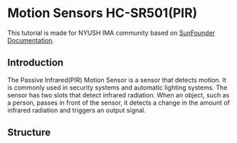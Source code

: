 # Motion Sensors HC-SR501(PIR)
This tutorial is made for NYUSH IMA community based on [SunFounder Documentation](https://docs.sunfounder.com/projects/ultimate-sensor-kit/en/latest/components_basic/13-component_pir_motion.html).
## Introduction
The Passive Infrared(PIR) Motion Sensor is a sensor that detects motion. It is commonly used in security systems and automatic lighting systems. The sensor has two slots that detect infrared radiation. When an object, such as a person, passes in front of the sensor, it detects a change in the amount of infrared radiation and triggers an output signal.
## Structure
